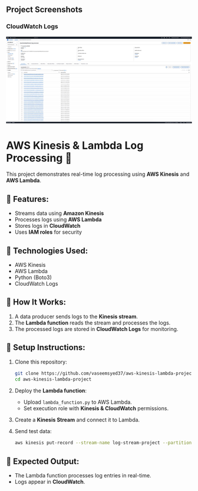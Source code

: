 ## Project Screenshots

### CloudWatch Logs
![CloudWatch Logs](screenshots/cloudwatch_logs.png)


# AWS Kinesis & Lambda Log Processing 🚀

This project demonstrates real-time log processing using **AWS Kinesis** and **AWS Lambda**.

## 🔹 Features:
- Streams data using **Amazon Kinesis**
- Processes logs using **AWS Lambda**
- Stores logs in **CloudWatch**
- Uses **IAM roles** for security

## 🔹 Technologies Used:
- AWS Kinesis
- AWS Lambda
- Python (Boto3)
- CloudWatch Logs

## 🔹 How It Works:
1. A data producer sends logs to the **Kinesis stream**.
2. The **Lambda function** reads the stream and processes the logs.
3. The processed logs are stored in **CloudWatch Logs** for monitoring.

## 🔹 Setup Instructions:
1. Clone this repository:
   ```sh
   git clone https://github.com/vaseemsyed37/aws-kinesis-lambda-project.git
   cd aws-kinesis-lambda-project
   ```
2. Deploy the **Lambda function**:
   - Upload `lambda_function.py` to AWS Lambda.
   - Set execution role with **Kinesis & CloudWatch** permissions.

3. Create a **Kinesis Stream** and connect it to Lambda.

4. Send test data:
   ```sh
   aws kinesis put-record --stream-name log-stream-project --partition-key test-key --data "Test log entry"
   ```

## 🔹 Expected Output:
- The Lambda function processes log entries in real-time.
- Logs appear in **CloudWatch**.

